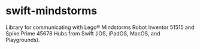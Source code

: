 # swift-mindstorms
Library for communicating with Lego® Mindstorms Robot Inventor 51515 and Spike Prime 45678 Hubs from Swift (iOS, iPadOS, MacOS, and Playgrounds).
